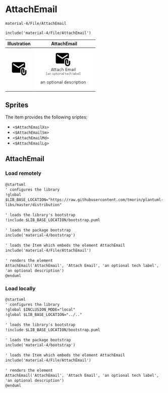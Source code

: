 # AttachEmail


```text
material-4/File/AttachEmail
```

```text
include('material-4/File/AttachEmail')
```



| Illustration | AttachEmail |
| :---: | :---: |
| ![illustration for Illustration](../../material-4/File/AttachEmail.png) | ![illustration for AttachEmail](../../material-4/File/AttachEmail.Local.png) |



## Sprites
The item provides the following sriptes:

- `<$AttachEmailXs>`
- `<$AttachEmailSm>`
- `<$AttachEmailMd>`
- `<$AttachEmailLg>`





## AttachEmail

### Load remotely
```plantuml
@startuml
' configures the library
!global $LIB_BASE_LOCATION="https://raw.githubusercontent.com/tmorin/plantuml-libs/master/distribution"

' loads the library's bootstrap
!include $LIB_BASE_LOCATION/bootstrap.puml

' loads the package bootstrap
include('material-4/bootstrap')

' loads the Item which embeds the element AttachEmail
include('material-4/File/AttachEmail')

' renders the element
AttachEmail('AttachEmail', 'Attach Email', 'an optional tech label', 'an optional description')
@enduml
```

### Load locally
```plantuml
@startuml
' configures the library
!global $INCLUSION_MODE="local"
!global $LIB_BASE_LOCATION="../.."

' loads the library's bootstrap
!include $LIB_BASE_LOCATION/bootstrap.puml

' loads the package bootstrap
include('material-4/bootstrap')

' loads the Item which embeds the element AttachEmail
include('material-4/File/AttachEmail')

' renders the element
AttachEmail('AttachEmail', 'Attach Email', 'an optional tech label', 'an optional description')
@enduml
```

